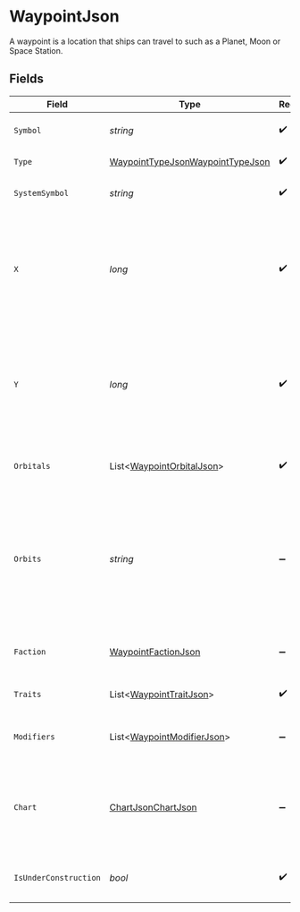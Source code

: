 # WaypointJson

A waypoint is a location that ships can travel to such as a Planet, Moon or Space Station.


## Fields

| Field                                                                                                                       | Type                                                                                                                        | Required                                                                                                                    | Description                                                                                                                 |
| --------------------------------------------------------------------------------------------------------------------------- | --------------------------------------------------------------------------------------------------------------------------- | --------------------------------------------------------------------------------------------------------------------------- | --------------------------------------------------------------------------------------------------------------------------- |
| `Symbol`                                                                                                                    | *string*                                                                                                                    | :heavy_check_mark:                                                                                                          | The symbol of the waypoint.                                                                                                 |
| `Type`                                                                                                                      | [WaypointTypeJsonWaypointTypeJson](../../Models/Components/WaypointTypeJsonWaypointTypeJson.md)                             | :heavy_check_mark:                                                                                                          | The type of waypoint.                                                                                                       |
| `SystemSymbol`                                                                                                              | *string*                                                                                                                    | :heavy_check_mark:                                                                                                          | The symbol of the system.                                                                                                   |
| `X`                                                                                                                         | *long*                                                                                                                      | :heavy_check_mark:                                                                                                          | Relative position of the waypoint on the system's x axis. This is not an absolute position in the universe.                 |
| `Y`                                                                                                                         | *long*                                                                                                                      | :heavy_check_mark:                                                                                                          | Relative position of the waypoint on the system's y axis. This is not an absolute position in the universe.                 |
| `Orbitals`                                                                                                                  | List<[WaypointOrbitalJson](../../Models/Components/WaypointOrbitalJson.md)>                                                 | :heavy_check_mark:                                                                                                          | Waypoints that orbit this waypoint.                                                                                         |
| `Orbits`                                                                                                                    | *string*                                                                                                                    | :heavy_minus_sign:                                                                                                          | The symbol of the parent waypoint, if this waypoint is in orbit around another waypoint. Otherwise this value is undefined. |
| `Faction`                                                                                                                   | [WaypointFactionJson](../../Models/Components/WaypointFactionJson.md)                                                       | :heavy_minus_sign:                                                                                                          | The faction that controls the waypoint.                                                                                     |
| `Traits`                                                                                                                    | List<[WaypointTraitJson](../../Models/Components/WaypointTraitJson.md)>                                                     | :heavy_check_mark:                                                                                                          | The traits of the waypoint.                                                                                                 |
| `Modifiers`                                                                                                                 | List<[WaypointModifierJson](../../Models/Components/WaypointModifierJson.md)>                                               | :heavy_minus_sign:                                                                                                          | The modifiers of the waypoint.                                                                                              |
| `Chart`                                                                                                                     | [ChartJsonChartJson](../../Models/Components/ChartJsonChartJson.md)                                                         | :heavy_minus_sign:                                                                                                          | The chart of a system or waypoint, which makes the location visible to other agents.                                        |
| `IsUnderConstruction`                                                                                                       | *bool*                                                                                                                      | :heavy_check_mark:                                                                                                          | True if the waypoint is under construction.                                                                                 |